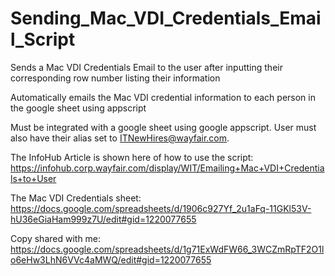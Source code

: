 # Sending_Mac_VDI_Credentials_Email_Script
Sends a Mac VDI Credentials Email to the user after inputting their corresponding row number listing their information

Automatically emails the Mac VDI credential information to each person in the google sheet using appscript

Must be integrated with a google sheet using google appscript. User must also have their alias set to ITNewHires@wayfair.com.

The InfoHub Article is shown here of how to use the script: https://infohub.corp.wayfair.com/display/WIT/Emailing+Mac+VDI+Credentials+to+User

The Mac VDI Credentials sheet: https://docs.google.com/spreadsheets/d/1906c927Yf_2u1aFq-11GKl53V-hU36eGiaHam999z7U/edit#gid=1220077655

Copy shared with me:
https://docs.google.com/spreadsheets/d/1g71ExWdFW66_3WCZmRpTF2O1lo6eHw3LhN6VVc4aMWQ/edit#gid=1220077655
